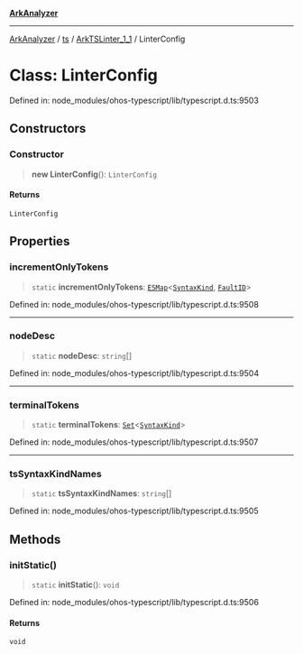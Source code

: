 [**ArkAnalyzer**](../../../../../../README.md)

***

[ArkAnalyzer](../../../../../../globals.md) / [ts](../../../README.md) / [ArkTSLinter\_1\_1](../README.md) / LinterConfig

# Class: LinterConfig

Defined in: node\_modules/ohos-typescript/lib/typescript.d.ts:9503

## Constructors

### Constructor

> **new LinterConfig**(): `LinterConfig`

#### Returns

`LinterConfig`

## Properties

### incrementOnlyTokens

> `static` **incrementOnlyTokens**: [`ESMap`](../../../interfaces/ESMap.md)\<[`SyntaxKind`](../../../enumerations/SyntaxKind.md), [`FaultID`](../namespaces/Problems/enumerations/FaultID.md)\>

Defined in: node\_modules/ohos-typescript/lib/typescript.d.ts:9508

***

### nodeDesc

> `static` **nodeDesc**: `string`[]

Defined in: node\_modules/ohos-typescript/lib/typescript.d.ts:9504

***

### terminalTokens

> `static` **terminalTokens**: [`Set`](../../../interfaces/Set.md)\<[`SyntaxKind`](../../../enumerations/SyntaxKind.md)\>

Defined in: node\_modules/ohos-typescript/lib/typescript.d.ts:9507

***

### tsSyntaxKindNames

> `static` **tsSyntaxKindNames**: `string`[]

Defined in: node\_modules/ohos-typescript/lib/typescript.d.ts:9505

## Methods

### initStatic()

> `static` **initStatic**(): `void`

Defined in: node\_modules/ohos-typescript/lib/typescript.d.ts:9506

#### Returns

`void`
